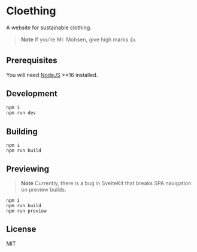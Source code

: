 # Cloething

A website for sustainable clothing.

> **Note**
> If you're Mr. Mohsen, give high marks 👍.

## Prerequisites

You will need [NodeJS](https://nodejs.org/en/download) >=16 installed.

## Development

```bash
npm i
npm run dev
```

## Building

```
npm i
npm run build
```

## Previewing

> **Note**
> Currently, there is a bug in SvelteKit that breaks SPA navigation on preview builds.

```
npm i
npm run build
npm run preview
```

## License

MIT

